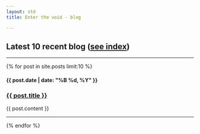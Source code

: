 ```yaml
---
layout: std
title: Enter the void - blog

---
```


<div>
 <h2>Latest 10 recent blog
 (<a href="/blog
/archive.html">see index</a>)</h2>
 <hr>
 {% for post in site.posts limit:10 %}
 <h4>{{ post.date | date: "%B %d, %Y" }}</h4>
 <h3><a href="{{ post.url }}">{{ post.title }}</a></h3>
 {{ post.content }}
 <hr>
 {% endfor %}
</div>
